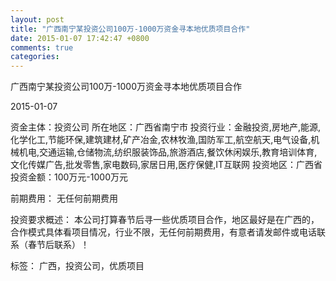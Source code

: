 ```yaml
---
layout: post
title: "广西南宁某投资公司100万-1000万资金寻本地优质项目合作"
date: 2015-01-07 17:42:47 +0800
comments: true
categories: 
---
```

广西南宁某投资公司100万-1000万资金寻本地优质项目合作



2015-01-07

资金主体：投资公司
所在地区：广西省南宁市
投资行业：金融投资,房地产,能源,化学化工,节能环保,建筑建材,矿产冶金,农林牧渔,国防军工,航空航天,电气设备,机械机电,交通运输,仓储物流,纺织服装饰品,旅游酒店,餐饮休闲娱乐,教育培训体育,文化传媒广告,批发零售,家电数码,家居日用,医疗保健,IT互联网
投资地区：广西省
投资金额：100万元-1000万元

前期费用：
无任何前期费用

投资要求概述：
本公司打算春节后寻一些优质项目合作，地区最好是在广西的，合作模式具体看项目情况，行业不限，无任何前期费用，有意者请发邮件或电话联系（春节后联系）！

标签：
广西，投资公司，优质项目

